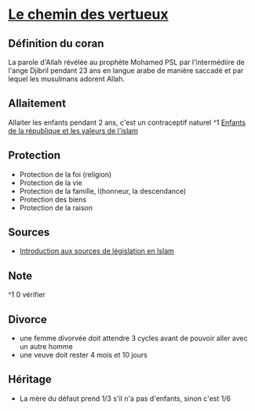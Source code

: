 # [Le chemin des vertueux](readme.md)

## Définition du coran

La parole d'Allah révélée au prophète Mohamed PSL par l'intermédiire de l'ange Djibril pendant 23 ans en langue arabe de manière saccadé et par lequel les musulmans adorent Allah.

## Allaitement

Allaiter les enfants pendant 2 ans, c'est un contraceptif naturel ^1
[Enfants de la république et les valeurs de l'islam](https://www.youtube.com/watch?v=V5VYATBfwnU&list=TLPQMDkwNzIwMjNzS5pJwCfHIA&index=2)

## Protection

* Protection de la foi (religion)
* Protection de la vie
* Protection de la famille, l(honneur, la descendance)
* Protection des biens
* Protection de la raison

## Sources

* [Introduction aux sources de législation en Islam](https://www.youtube.com/watch?v=3feGUfPAQAI&list=TLPQMzAwNDIwMjORtJ7rjhAI-A&index=3)

## Note

^1 0 vérifier

## Divorce

* une femme divorvée doit attendre 3 cycles avant de pouvoir aller avec un autre homme
* une veuve doit rester 4 mois et 10 jours

## Héritage

* La mère du défaut prend 1/3 s'il n'a pas d'enfants, sinon c'est 1/6
